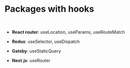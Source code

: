 # Packages with hooks

<br>

* **React router**: useLocation, useParams, useRouteMatch

* **Redux**: useSelector, useDispatch

* **Gatsby**: useStaticQuery

* **Next.js**: useRouter


